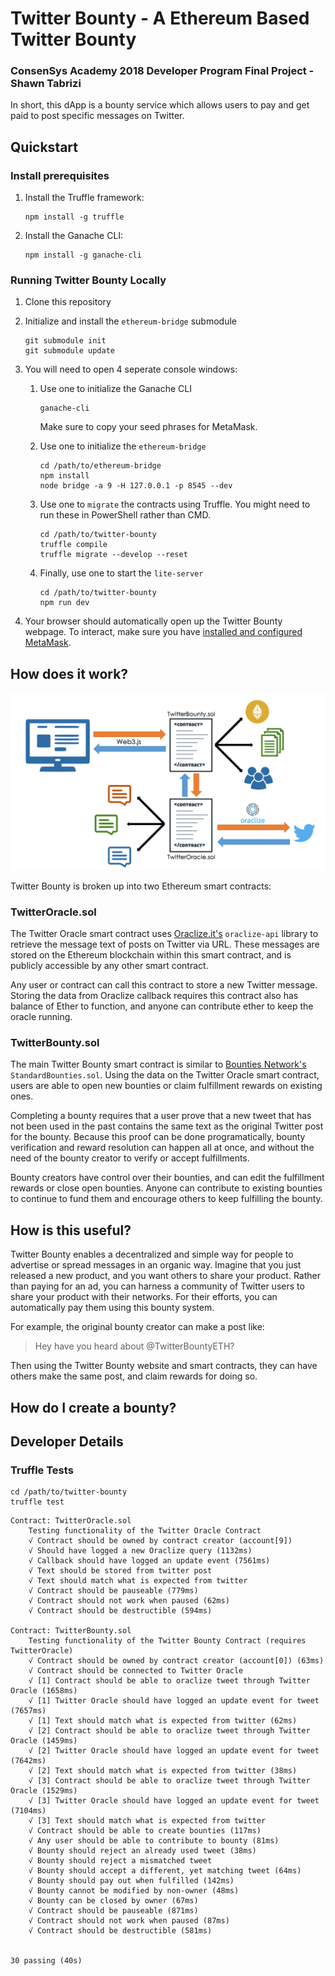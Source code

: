 # Twitter Bounty - A Ethereum Based Twitter Bounty
### ConsenSys Academy 2018 Developer Program Final Project - Shawn Tabrizi

In short, this dApp is a bounty service which allows users to pay and get paid to post specific messages on Twitter.

## Quickstart
### Install prerequisites
1. Install the Truffle framework:

       npm install -g truffle
2. Install the Ganache CLI:

       npm install -g ganache-cli

### Running Twitter Bounty Locally
1. Clone this repository
2. Initialize and install the `ethereum-bridge` submodule

       git submodule init
       git submodule update
3. You will need to open 4 seperate console windows:

    1. Use one to initialize the Ganache CLI

           ganache-cli
       Make sure to copy your seed phrases for MetaMask.
    2. Use one to initialize the `ethereum-bridge`

           cd /path/to/ethereum-bridge
           npm install
           node bridge -a 9 -H 127.0.0.1 -p 8545 --dev
    3. Use one to `migrate` the contracts using Truffle. You might need to run these in PowerShell rather than CMD.

           cd /path/to/twitter-bounty
           truffle compile
           truffle migrate --develop --reset

    4. Finally, use one to start the `lite-server`

           cd /path/to/twitter-bounty
           npm run dev

4. Your browser should automatically open up the Twitter Bounty webpage. To interact, make sure you have [installed and configured MetaMask](https://truffleframework.com/tutorials/pet-shop#installing-and-configuring-metamask).

## How does it work?

![Twitter Bounty Architecture](./twitter-bounty/src/img/twitter-bounty-architecture.png)

Twitter Bounty is broken up into two Ethereum smart contracts:

### TwitterOracle.sol
The Twitter Oracle smart contract uses [Oraclize.it's](http://www.oraclize.it/) `oraclize-api` library to retrieve the message text of posts on Twitter via URL. These messages are stored on the Ethereum blockchain within this smart contract, and is publicly accessible by any other smart contract.

Any user or contract can call this contract to store a new Twitter message. Storing the data from Oraclize callback requires this contract also has balance of Ether to function, and anyone can contribute ether to keep the oracle running.

### TwitterBounty.sol
The main Twitter Bounty smart contract is similar to [Bounties Network's](https://github.com/Bounties-Network/StandardBounties) `StandardBounties.sol`. Using the data on the Twitter Oracle smart contract, users are able to open new bounties or claim fulfillment rewards on existing ones.

Completing a bounty requires that a user prove that a new tweet that has not been used in the past contains the same text as the original Twitter post for the bounty. Because this proof can be done programatically, bounty verification and reward resolution can happen all at once, and without the need of the bounty creator to verify or accept fulfillments.

Bounty creators have control over their bounties, and can edit the fulfillment rewards or close open bounties. Anyone can contribute to existing bounties to continue to fund them and encourage others to keep fulfilling the bounty.

## How is this useful?
Twitter Bounty enables a decentralized and simple way for people to advertise or spread messages in an organic way. Imagine that you just released a new product, and you want others to share your product. Rather than paying for an ad, you can harness a community of Twitter users to share your product with their networks. For their efforts, you can automatically pay them using this bounty system.

For example, the original bounty creator can make a post like:

> Hey have you heard about @TwitterBountyETH?

Then using the Twitter Bounty website and smart contracts, they can have others make the same post, and claim rewards for doing so.

## How do I create a bounty?

## Developer Details

### Truffle Tests
    cd /path/to/twitter-bounty
    truffle test

<break>

    Contract: TwitterOracle.sol
        Testing functionality of the Twitter Oracle Contract
        √ Contract should be owned by contract creator (account[9])
        √ Should have logged a new Oraclize query (1132ms)
        √ Callback should have logged an update event (7561ms)
        √ Text should be stored from twitter post
        √ Text should match what is expected from twitter
        √ Contract should be pauseable (779ms)
        √ Contract should not work when paused (62ms)
        √ Contract should be destructible (594ms)

    Contract: TwitterBounty.sol
        Testing functionality of the Twitter Bounty Contract (requires TwitterOracle)
        √ Contract should be owned by contract creator (account[0]) (63ms)
        √ Contract should be connected to Twitter Oracle
        √ [1] Contract should be able to oraclize tweet through Twitter Oracle (1658ms)
        √ [1] Twitter Oracle should have logged an update event for tweet (7657ms)
        √ [1] Text should match what is expected from twitter (62ms)
        √ [2] Contract should be able to oraclize tweet through Twitter Oracle (1459ms)
        √ [2] Twitter Oracle should have logged an update event for tweet (7642ms)
        √ [2] Text should match what is expected from twitter (38ms)
        √ [3] Contract should be able to oraclize tweet through Twitter Oracle (1529ms)
        √ [3] Twitter Oracle should have logged an update event for tweet (7104ms)
        √ [3] Text should match what is expected from twitter
        √ Contract should be able to create bounties (117ms)
        √ Any user should be able to contribute to bounty (81ms)
        √ Bounty should reject an already used tweet (38ms)
        √ Bounty should reject a mismatched tweet
        √ Bounty should accept a different, yet matching tweet (64ms)
        √ Bounty should pay out when fulfilled (142ms)
        √ Bounty cannot be modified by non-owner (48ms)
        √ Bounty can be closed by owner (67ms)
        √ Contract should be pauseable (871ms)
        √ Contract should not work when paused (87ms)
        √ Contract should be destructible (581ms)


    30 passing (40s)
